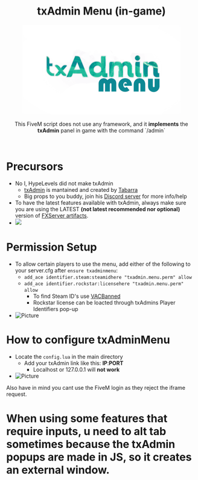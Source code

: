 <p align="center">
	<h1 align="center">
		txAdmin Menu (in-game)
	</h1>
	<p align="center">
		<img width="420" height="237" src="docs/banner.png">
	</p>
	<p align="center">
		This FiveM script does not use any framework, and it <b>implements</b> the <b>txAdmin</b> panel in game with the command `/admin`
	</p>
</p>

<br/>

# Precursors
- No I, HypeLevels did not make txAdmin
	- [txAdmin](https://github.com/tabarra/txAdmin) is mantained and created by [Tabarra](https://github.com/tabarra)
	- Big props to you buddy, join his [Discord server](https://discord.gg/f3TsfvD) for more info/help
- To have the latest features available with txAdmin, always make sure you are using the LATEST <b>(not latest recommended nor optional)</b> version of [FXServer artifacts](https://runtime.fivem.net/artifacts/fivem/).
- <img height="200" src="https://i.imgur.com/TYjiuC8.gif">

# Permission Setup
- To allow certain players to use the menu, add either of the following to your server.cfg after `ensure txadminmenu`:
	- `add_ace identifier.steam:steamidhere "txadmin.menu.perm" allow`
	- `add_ace identifier.rockstar:licensehere "txadmin.menu.perm" allow`
		- To find Steam ID's use [VACBanned](http://www.vacbanned.com/)
		- Rockstar license can be loacted through txAdmins Player Identifiers pop-up
- ![Picture](https://i.imgur.com/KA6CZux.gif)

# How to configure txAdminMenu
- Locate the `config.lua` in the main directory
	- Add your txAdmin link like this: <b>IP</b>:<b>PORT</b> 
		- Localhost or 127.0.0.1 will <b><strong>not work</strong></b>
- ![Picture](https://i.imgur.com/Oqex8wG.gif)

Also have in mind you cant use the FiveM login as they reject the iframe request.

# When using some features that require inputs, u need to alt tab sometimes because the txAdmin popups are made in JS, so it creates an external window.
